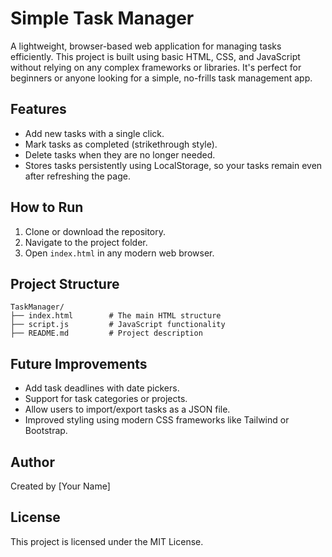 # Simple Task Manager

A lightweight, browser-based web application for managing tasks efficiently. This project is built using basic HTML, CSS, and JavaScript without relying on any complex frameworks or libraries. It's perfect for beginners or anyone looking for a simple, no-frills task management app.

## Features
- Add new tasks with a single click.
- Mark tasks as completed (strikethrough style).
- Delete tasks when they are no longer needed.
- Stores tasks persistently using LocalStorage, so your tasks remain even after refreshing the page.

## How to Run
1. Clone or download the repository.
2. Navigate to the project folder.
3. Open `index.html` in any modern web browser.

## Project Structure
```
TaskManager/
├── index.html        # The main HTML structure
├── script.js         # JavaScript functionality
├── README.md         # Project description
```

## Future Improvements
- Add task deadlines with date pickers.
- Support for task categories or projects.
- Allow users to import/export tasks as a JSON file.
- Improved styling using modern CSS frameworks like Tailwind or Bootstrap.

## Author
Created by [Your Name]

## License
This project is licensed under the MIT License.
